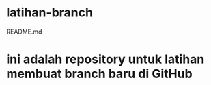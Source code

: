 # latihan-branch
README.md

<h1>ini adalah repository untuk latihan membuat branch baru di GitHub</h1>

